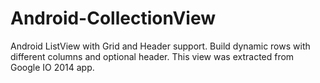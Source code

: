 Android-CollectionView
======================

Android ListView with Grid and Header support. Build dynamic rows with different columns and optional header. This view was extracted from Google IO 2014 app.
